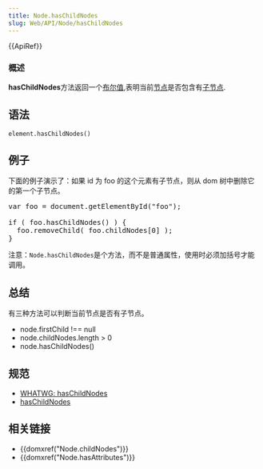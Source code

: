 ```yaml
---
title: Node.hasChildNodes
slug: Web/API/Node/hasChildNodes
---
```

<div>{{ApiRef}}</div>

<h3 id="概述">概述</h3>

<p><strong>hasChildNodes</strong>方法返回一个<a href="/zh-CN/docs/JavaScript/Reference/Global_Objects/Boolean">布尔值</a>,表明当前<a href="/zh-CN/docs/DOM/Node">节点</a>是否包含有<a href="/zh-CN/docs/DOM/Node.childNodes">子节点</a>.</p>

<h2 id="Syntax">语法</h2>

<pre class="syntaxbox"><code>element.hasChildNodes()</code></pre>

<h2 id="Example">例子</h2>

<p>下面的例子演示了：如果 id 为 foo 的这个元素有子节点，则从 dom 树中删除它的第一个子节点。</p>

<pre class="brush:js; highlight:[3];">var foo = document.getElementById("foo");

if ( foo.hasChildNodes() ) {
  foo.removeChild( foo.childNodes[0] );
}</pre>

<div class="note">
<p>注意：<code>Node.hasChildNodes</code>是个方法，而不是普通属性，使用时必须加括号才能调用。</p>
</div>

<h2 id="Specification">总结</h2>

<p>有三种方法可以判断当前节点是否有子节点。</p>

<ul>
 <li>node.firstChild !== null</li>
 <li>node.childNodes.length &gt; 0</li>
 <li>node.hasChildNodes()</li>
</ul>

<h2 id="Specification">规范</h2>

<ul>
 <li><a href="https://dom.spec.whatwg.org/#dom-node-haschildnodes">WHATWG: hasChildNodes</a></li>
 <li><a href="http://www.w3.org/TR/2000/REC-DOM-Level-2-Core-20001113/core.html#ID-810594187">hasChildNodes</a></li>
</ul>

<h2 id="See_also">相关链接</h2>

<ul>
 <li>{{domxref("Node.childNodes")}}</li>
 <li>{{domxref("Node.hasAttributes")}}</li>
</ul>
